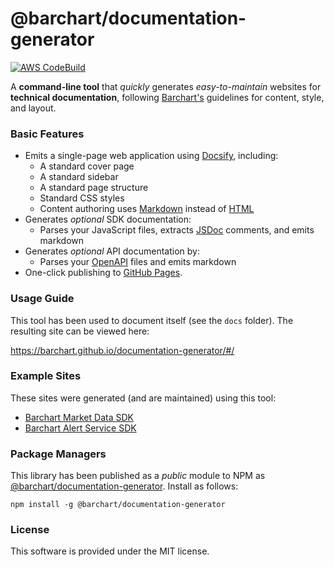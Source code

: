 # @barchart/documentation-generator

[![AWS CodeBuild](https://codebuild.us-east-1.amazonaws.com/badges?uuid=eyJlbmNyeXB0ZWREYXRhIjoiSkJiVDZVKzIvUkh5Vkpzd1prRHlKbGozYUhiSWFXMEhzZFphdzBhTWRiWnRXK2dGMk1GMU52QS8rcTJBWEJjNXZkOTRpUXpMcFBLdjFoYmhRWVhNNStRPSIsIml2UGFyYW1ldGVyU3BlYyI6IlVubWUzdm0reHVoZE5SaDAiLCJtYXRlcmlhbFNldFNlcmlhbCI6MX0%3D&branch=master)](https://github.com/barchart/documentation-generator)

A **command-line tool** that _quickly_ generates _easy-to-maintain_ websites for **technical documentation**, following [Barchart's](https://www.barchart.com/solutions) guidelines for content, style, and layout.

### Basic Features

* Emits a single-page web application using [Docsify](https://docsify.js.org/#/), including:
  * A standard cover page
  * A standard sidebar
  * A standard page structure
  * Standard CSS styles
  * Content authoring uses [Markdown](https://en.wikipedia.org/wiki/Markdown) instead of [HTML](https://en.wikipedia.org/wiki/HTML)
* Generates _optional_ SDK documentation:
  * Parses your JavaScript files, extracts [JSDoc](https://en.wikipedia.org/wiki/JSDoc) comments, and emits markdown
* Generates _optional_ API documentation by:
  * Parses your [OpenAPI](https://en.wikipedia.org/wiki/OpenAPI_Specification) files and emits markdown
* One-click publishing to [GitHub Pages](https://pages.github.com/).

### Usage Guide

This tool has been used to document itself (see the ```docs``` folder). The resulting site can be viewed here:

https://barchart.github.io/documentation-generator/#/

### Example Sites

These sites were generated (and are maintained) using this tool:

* [Barchart Market Data SDK](https://barchart.github.io/marketdata-api-js/#/)
* [Barchart Alert Service SDK](https://barchart.github.io/alerts-client-js/#/)

### Package Managers

This library has been published as a *public* module to NPM as [@barchart/documentation-generator](https://www.npmjs.com/package/@barchart/documentation-generator). Install as follows:

```shell
npm install -g @barchart/documentation-generator
```

### License

This software is provided under the MIT license.